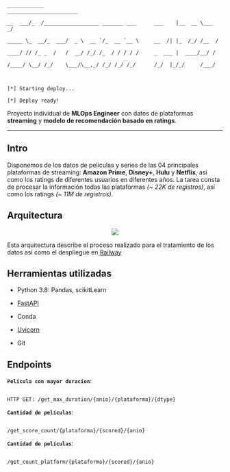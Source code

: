 ```plaintext

____________                                    _______________________

__  ___/_  /__________________ _______ ___      ___    |__  __ \___  _/

_____ \_  __/_  ___/  _ \  __ `/_  __ `__ \     __  /| |_  /_/ /__  /  

____/ // /_ _  /   /  __/ /_/ /_  / / / / /     _  ___ |  ____/__/ /   

/____/ \__/ /_/    \___/\__,_/ /_/ /_/ /_/      /_/  |_/_/     /___/   

                                                                       

[*] Starting deploy...

[*] Deploy ready!

```

Proyecto individual de **MLOps Engineer** con datos de plataformas **streaming** y **modelo de recomendación basado en ratings**.



---



## Intro



Disponemos de los datos de peliculas y series de las 04 principales plataformas de streaming: **Amazon Prime**, **Disney+**, **Hulu** y **Netflix**, así como los ratings de diferentes usuarios en diferentes años. La tarea consta de procesar la información todas las plataformas *(~ 22K de registros)*, así como los ratings *(~ 11M de registros)*.



## Arquitectura



 <p align=center><img src=https://lh3.googleusercontent.com/drive-viewer/AAOQEOSoO4yhBDiT6_7J33K-aMExYdvDinKR7ZYnO5R_RaCkbcFI-GVcZebbEiImS3bvDhcJob1krNHTbT1Wj4FQ3foJAMotAw=s2560><p>



Esta arquitectura describe el proceso realizado para el tratamiento de los datos así como el despliegue en <a href=https://railway.app/>Railway</a>



## Herramientas utilizadas



+ Python 3.8: Pandas, scikitLearn

+ <a href=https://fastapi.tiangolo.com/>FastAPI</a>

+ Conda

+ <a href=https://www.uvicorn.org/>Uvicorn</a>

+ Git



## Endpoints



**`Pelicula con mayor duracion`**:

```curl

HTTP GET: /get_max_duration/{anio}/{plataforma}/{dtype}

```

**`Cantidad de películas`**:

```curl

/get_score_count/{plataforma}/{scored}/{anio}

```

**`Cantidad de películas`**:

```curl

/get_count_platform/{plataforma}/{scored}/{anio}

```


